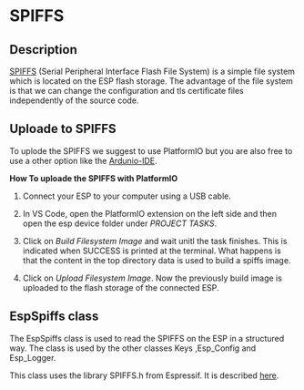 # SPIFFS

## Description

[SPIFFS](https://docs.espressif.com/projects/esp-idf/en/latest/esp32/api-reference/storage/spiffs.html) (Serial Peripheral Interface Flash File System) is a simple file system which is located on the ESP flash storage. The advantage of the file system is that we can change the configuration and tls certificate files independently of the source code.  

## Uploade to SPIFFS

To uplode the SPIFFS we suggest to use PlatformIO but you are also free to use a other option like the [Ardunio-IDE](https://randomnerdtutorials.com/install-esp32-filesystem-uploader-arduino-ide/).

**How To uploade the SPIFFS with PlatformIO**

1. Connect your ESP to your computer using a USB cable.

2. In VS Code, open the PlatformIO extension on the left side and then open the esp device folder under *PROJECT TASKS*.

3. Click on *Build Filesystem Image* and wait unitl the task finishes. This is indicated when SUCCESS is printed at the terminal. What happens is that the content in the top directory data is used to build a spiffs image.

4. Click on *Upload Filesystem Image*. Now the previously build image is uploaded to the flash storage of the connected ESP.

## EspSpiffs class

The EspSpiffs class is used to read the SPIFFS on the ESP in a structured way. The class is used by the other classes Keys ,Esp_Config and Esp_Logger.

This class uses the library SPIFFS.h from Espressif. It is described [here](https://arduino-esp8266.readthedocs.io/en/latest/filesystem.html).